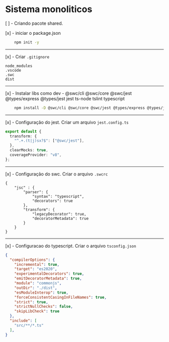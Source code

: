 # Sistema monoliticos

[ ] - Criando pacote shared. 

[x] - iniciar o package.json

```bash
    npm init -y 
```
---

[x] - Criar `.gitignore`

```
node_modules
.vscode
.swc
dist
```

---

[x] - Instalar libs como dev
    - @swc/cli @swc/core @swc/jest @types/express @types/jest jest ts-node tslint typescript 

```bash 
    npm install -D @swc/cli @swc/core @swc/jest @types/express @types/jest jest ts-node tslint typescript 
```
---

[x] - Configuração do jest. Criar um arquivo `jest.config.ts`

```typescript
export default {
  transform: {
    "^.+.(t|j)sx?$": ["@swc/jest"],
  },
  clearMocks: true,
  coverageProvider: "v8",
};
``` 
---

[x] - Configuração do swc. Criar o arquivo `.swcrc`

```
{
    "jsc" : {
        "parser": {
            "syntax": "typescript",
            "decorators": true
        },
        "transform": {
            "legacyDecorator": true,
            "decoratorMetadata": true
        }
    }
}

```

---
[x] - Configuracao do typescript. Criar o arquivo `tsconfig.json`

```json
{
  "compilerOptions": {
    "incremental": true,                             
    "target": "es2020",                                 
    "experimentalDecorators": true,                  
    "emitDecoratorMetadata": true,                   
    "module": "commonjs",                               
    "outDir": "./dist",                                  
    "esModuleInterop": true,                            
    "forceConsistentCasingInFileNames": true,           
    "strict": true,                                     
    "strictNullChecks": false,                        
    "skipLibCheck": true                                
  },
  "include": [
    "src/**/*.ts"
  ],
}

```